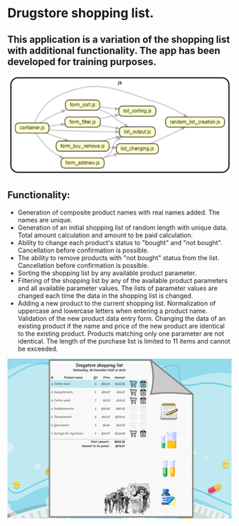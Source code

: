 # Drugstore shopping list.

## This application is a variation of the shopping list with additional functionality. The app has been developed for training purposes.

![screenshot](./img/dependencies.png)

## Functionality:

-   Generation of composite product names with real names added. The names are unique.
-   Generation of an initial shopping list of random length with unique data. Total amount calculation and amount to be paid calculation.
-   Ability to change each product's status to "bought" and "not bought". Cancellation before confirmation is possible.
-   The ability to remove products with "not bought" status from the list. Cancellation before confirmation is possible.
-   Sorting the shopping list by any available product parameter.
-   Filtering of the shopping list by any of the available product parameters and all available parameter values. The lists of parameter values are changed each time the data in the shopping list is changed.
-   Adding a new product to the current shopping list. Normalization of uppercase and lowercase letters when entering a product name. Validation of the new product data entry form. Changing the data of an existing product if the name and price of the new product are identical to the existing product. Products matching only one parameter are not identical. The length of the purchase list is limited to 11 items and cannot be exceeded.

![screenshot](./img/screenshot.png)
